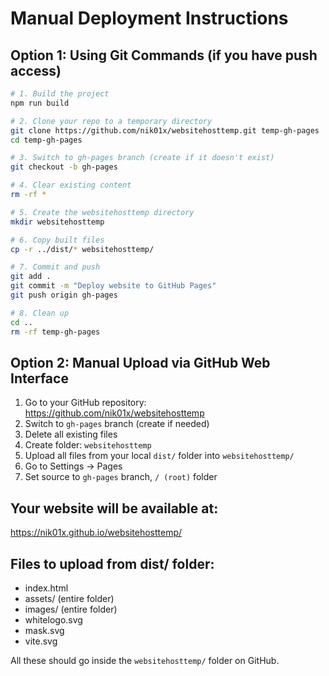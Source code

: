 # Manual Deployment Instructions

## Option 1: Using Git Commands (if you have push access)

```bash
# 1. Build the project
npm run build

# 2. Clone your repo to a temporary directory
git clone https://github.com/nik01x/websitehosttemp.git temp-gh-pages
cd temp-gh-pages

# 3. Switch to gh-pages branch (create if it doesn't exist)
git checkout -b gh-pages

# 4. Clear existing content
rm -rf *

# 5. Create the websitehosttemp directory
mkdir websitehosttemp

# 6. Copy built files
cp -r ../dist/* websitehosttemp/

# 7. Commit and push
git add .
git commit -m "Deploy website to GitHub Pages"
git push origin gh-pages

# 8. Clean up
cd ..
rm -rf temp-gh-pages
```

## Option 2: Manual Upload via GitHub Web Interface

1. Go to your GitHub repository: https://github.com/nik01x/websitehosttemp
2. Switch to `gh-pages` branch (create if needed)
3. Delete all existing files
4. Create folder: `websitehosttemp`
5. Upload all files from your local `dist/` folder into `websitehosttemp/`
6. Go to Settings → Pages
7. Set source to `gh-pages` branch, `/ (root)` folder

## Your website will be available at:

https://nik01x.github.io/websitehosttemp/

## Files to upload from dist/ folder:

- index.html
- assets/ (entire folder)
- images/ (entire folder)
- whitelogo.svg
- mask.svg
- vite.svg

All these should go inside the `websitehosttemp/` folder on GitHub.

